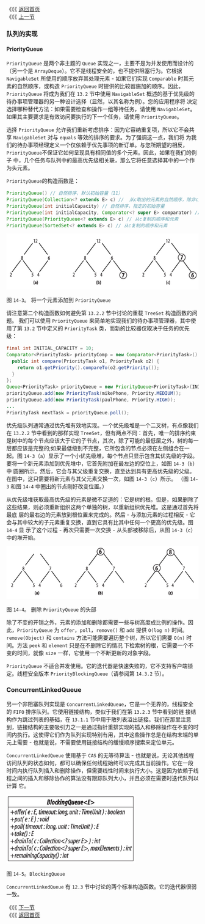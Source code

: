 《《《 [返回首页](../README.md)       <br/>
《《《 [上一节](01_Using_the_Methods_of_Queue.md)

### 队列的实现

#### PriorityQueue

`PriorityQueue` 是两个非主题的 `Queue` 实现之一，主要不是为并发使用而设计的（另一个是 `ArrayDeque`）。它不是线程安全的，也不提供阻塞行为。它根据 
`NavigableSet` 所使用的顺序放弃其处理元素 - 如果它们实现 `Comparable` 时其元素的自然顺序，或构造 `PriorityQueue` 时提供的比较器施加的顺序。因此，
`PriorityQueue` 将成为我们在 `13.2` 节中使用 `NavigableSet` 概述的基于优先级的待办事项管理器的另一种设计选择（显然，以其名称为例）。您的应用程序将
决定选择哪种替代方法：如果需要检查和操作一组等待任务，请使用 `NavigableSet`。如果其主要要求是有效访问要执行的下一个任务，请使用 `PriorityQueue`。

选择 `PriorityQueue` 允许我们重新考虑排序：因为它容纳重复项，所以它不会共享 `NavigableSet` 对与 `equals` 等效的排序的要求。为了强调这一点，我们将
为我们的待办事项经理定义一个仅依赖于优先事项的新订单。与您所期望的相反，`PriorityQueue`不保证它如何呈现具有相同值的多个元素。因此，如果在我们的例子
中，几个任务与队列中的最高优先级相关联，那么它将任意选择其中的一个作为头元素。

`PriorityQueue`的构造函数是：

```java
PriorityQueue() // 自然排序，默认初始容量（11）
PriorityQueue(Collection<? extends E> c) //  从c取出的元素的自然顺序，除非c是PriorityQueue或SortedSet，在这种情况下，复制c的顺序
PriorityQueue(int initialCapacity) // 自然排序，指定的初始容量
PriorityQueue(int initialCapacity, Comparator<? super E> comparator) // 比较器排序，指定初始容量
PriorityQueue(PriorityQueue<? extends E> c) // 从c复制的顺序和元素
PriorityQueue(SortedSet<? extends E> c) // 从c复制的顺序和元素
```

![](14_3.png)

图 `14-3`。 将一个元素添加到 `PriorityQueue`

请注意第二个构造函数如何避免第 `13.2.2` 节中讨论的重载 `TreeSet` 构造函数的问题。 我们可以使用 `PriorityQueue` 来简单地实现我们的待办事项管理器，其中使用了第 `13.2` 节中定义的 `PriorityTask` 类，而新的比较器仅取决于任务的优先级：

```java
final int INITIAL_CAPACITY = 10;
Comparator<PriorityTask> priorityComp = new Comparator<PriorityTask>() {
  public int compare(PriorityTask o1, PriorityTask o2) {
    return o1.getPriority().compareTo(o2.getPriority());
  }
};
Queue<PriorityTask> priorityQueue = new PriorityQueue<PriorityTask>(INITIAL_CAPACITY, priorityComp);
priorityQueue.add(new PriorityTask(mikePhone, Priority.MEDIUM));
priorityQueue.add(new PriorityTask(paulPhone, Priority.HIGH));
...
PriorityTask nextTask = priorityQueue.poll();
```

优先级队列通常通过优先堆有效地实现。一个优先级堆是一个二叉树，有点像我们在 `13.2.2` 节中看到的那样实现 `TreeSet`，但有两点不同：首先，唯一的排序约束
是树中的每个节点应该大于它的子节点，其次，除了可能的最低层之外，树的每一层都应该是完整的;如果最低级别不完整，它所包含的节点必须在左侧组合在一起。图 
`14-3`（`a`）显示了一个小优先级堆，每个节点只显示包含其优先级的字段。要将一个新元素添加到优先堆中，它首先附加在最左边的空位上，如图 `14-3`（`b`）中
圆圈所示。然后，它会与其父级重复交换，直至达到具有更高优先级的父级。在图中，这只需要将新元素与其父元素交换一次，如图 `14-3`（`c`）所示。 （图 `14-3` 
和图 `14-4` 中圈出的节点刚好改变位置。）

从优先级堆获取最高优先级的元素是微不足道的：它是树的根。但是，如果删除了这些结果，则必须重新组织这两个单独的树，以重新组织优先堆。这是通过首先将最底
层的最右边的元素放到根位置来完成的。然后 - 与添加元素的过程相反 - 它会与其中较大的子元素重复交换，直到它具有比其中任何一个更高的优先级。图 `14-4` 显
示了这个过程 - 再次只需要一次交换 - 从头部被移除后，从图 `14-3`（`c`）中的堆开始。

![](14_4.png)

图 `14-4`。 删除 `PriorityQueue` 的头部

除了不变的开销之外，元素的添加和删除都需要一些与树高度成比例的操作。因此，`PriorityQueue` 为 `offer`，`poll`，`remove()` 和 `add` 提供 
`O(log n)` 时间。`remove(Object)` 和 `contains` 方法可能需要遍历整个树，所以它们需要 `O(n)` 时间。方法 `peek` 和 `element` 只是在不删除它的情况
下检索树的根，它需要一个不变的时间，就像 `size` 一样，它使用一个不断更新的对象字段。

`PriorityQueue` 不适合并发使用。它的迭代器是快速失败的，它不支持客户端锁定。线程安全版本 `PriorityBlockingQueue`（请参阅第 `14.3.2` 节）。

### ConcurrentLinkedQueue

另一个非阻塞队列实现是 `ConcurrentLinkedQueue`，它是一个无界的，线程安全的 `FIFO` 排序队列。它使用链接结构，类似于我们在第 `13.2.3` 节中看到的链
接结构作为跳过列表的基础，在 `13.1.1` 节中用于散列表溢出链接。我们在那里注意到，链接结构的主要吸引力之一是通过指针重排实现的插入和移除操作在不变的时
间内执行。这使得它们作为队列实现特别有用，其中这些操作总是在结构末端的单元上需要 - 也就是说，不需要使用链接结构的缓慢顺序搜索来定位单元。

`ConcurrentLinkedQueue` 使用基于 `CAS` 的无等待算法 - 也就是说，无论其他线程访问队列的状态如何，都可以确保任何线程始终可以完成其当前操作。它在一段
时间内执行队列插入和删除操作，但需要线性时间来执行大小。这是因为依赖于线程之间的插入和移除协作的算法没有跟踪队列大小，并且必须在需要时迭代队列以计算
它。

![](14_5.png)

图 `14-5`。`BlockingQueue`

`ConcurrentLinkedQueue` 有 `12.3` 节中讨论的两个标准构造函数。它的迭代器很弱一致。

《《《 [下一节](03_BlockingQueue.md)      <br/>
《《《 [返回首页](../README.md)
